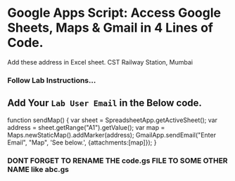 # Google Apps Script: Access Google Sheets, Maps & Gmail in 4 Lines of Code.

Add these address in Excel sheet.
CST Railway Station, Mumbai
### Follow Lab Instructions...
## Add Your `Lab User Email` in the Below code.

function sendMap() {
    var sheet = SpreadsheetApp.getActiveSheet();
    var address = sheet.getRange("A1").getValue();
    var map = Maps.newStaticMap().addMarker(address);
    GmailApp.sendEmail("Enter Email", "Map", 'See below.', {attachments:[map]});
}

### DONT FORGET TO RENAME THE code.gs FILE TO SOME OTHER NAME like abc.gs